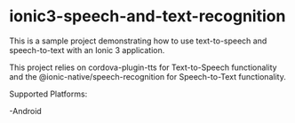 # ionic3-speech-and-text-recognition
This is a sample project demonstrating how to use text-to-speech and speech-to-text with an Ionic 3 application.


This project relies on cordova-plugin-tts for Text-to-Speech functionality and the @ionic-native/speech-recognition for Speech-to-Text functionality.


Supported Platforms:

-Android


